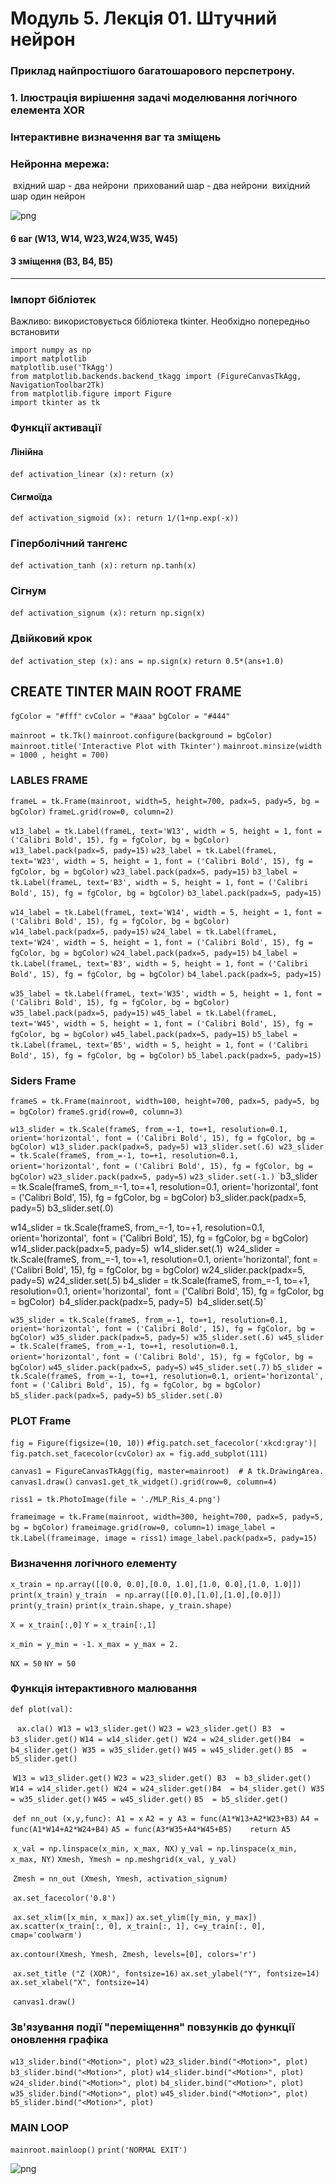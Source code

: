 # Модуль 5. Лекція 01. Штучний нейрон

### Приклад найпростішого багатошарового перспетрону.

### 1. Ілюстрація вирішення задачі моделювання логічного елемента XOR

### Інтерактивне визначення ваг та зміщень

### Нейронна мережа:

​    вхідний шар - два нейрони
​    прихований шар - два нейрони
​    вихідний шар один нейрон

![png](MLP_Ris_4.png)

#### 6 ваг (W13, W14, W23,W24,W35, W45)

#### 3 зміщення (B3, B4, B5)

--------------------



### Імпорт бібліотек

Важливо: використовується бібліотека tkinter. Необхідно попередньо встановити 



```
import numpy as np
import matplotlib
matplotlib.use('TkAgg')
from matplotlib.backends.backend_tkagg import (FigureCanvasTkAgg, NavigationToolbar2Tk)
from matplotlib.figure import Figure
import tkinter as tk
```

### Функції активації
#### Лінійна
`def activation_linear (x):`
    `return (x)`

#### Сигмоїда
`def activation_sigmoid (x):
    return 1/(1+np.exp(-x))`

### Гіперболічний тангенс
`def activation_tanh (x):`
    `return np.tanh(x)`

### Сігнум
`def activation_signum (x):`
    `return np.sign(x)`

### Двійковий крок
`def activation_step (x):`
    `ans = np.sign(x)`
    `return 0.5*(ans+1.0)`

## CREATE TINTER MAIN ROOT FRAME 
`fgColor = "#fff"`
`cvColor = "#aaa"`
`bgColor = "#444"`

`mainroot = tk.Tk()`
`mainroot.configure(background = bgColor)`
`mainroot.title('Interactive Plot with Tkinter')`
`mainroot.minsize(width = 1000 , height = 700)`

### LABLES FRAME 
`frameL = tk.Frame(mainroot, width=5, height=700, padx=5, pady=5, bg = bgColor)`
`frameL.grid(row=0, column=2)`
    
`w13_label = tk.Label(frameL, text='W13', width = 5, height = 1,`
                         `font = ('Calibri Bold', 15), fg = fgColor, bg = bgColor)`
`w13_label.pack(padx=5, pady=15)`
`w23_label = tk.Label(frameL, text='W23', width = 5, height = 1,`
                         `font = ('Calibri Bold', 15), fg = fgColor, bg = bgColor)`
`w23_label.pack(padx=5, pady=15)`
`b3_label = tk.Label(frameL, text='B3', width = 5, height = 1,` 
                        `font = ('Calibri Bold', 15), fg = fgColor, bg = bgColor)`
`b3_label.pack(padx=5, pady=15)`
    
`w14_label = tk.Label(frameL, text='W14', width = 5, height = 1,` 
                         `font = ('Calibri Bold', 15), fg = fgColor, bg = bgColor)`
`w14_label.pack(padx=5, pady=15)`
`w24_label = tk.Label(frameL, text='W24', width = 5, height = 1,`
                         `font = ('Calibri Bold', 15), fg = fgColor, bg = bgColor)`
`w24_label.pack(padx=5, pady=15)`
`b4_label = tk.Label(frameL, text='B3', width = 5, height = 1,` 
                        `font = ('Calibri Bold', 15), fg = fgColor, bg = bgColor)`
`b4_label.pack(padx=5, pady=15)`
    
`w35_label = tk.Label(frameL, text='W35', width = 5, height = 1,`
                         `font = ('Calibri Bold', 15), fg = fgColor, bg = bgColor)`
`w35_label.pack(padx=5, pady=15)`
`w45_label = tk.Label(frameL, text='W45', width = 5, height = 1,`
                         `font = ('Calibri Bold', 15), fg = fgColor, bg = bgColor)`
`w45_label.pack(padx=5, pady=15)`
`b5_label = tk.Label(frameL, text='B5', width = 5, height = 1,`
                        `font = ('Calibri Bold', 15), fg = fgColor, bg = bgColor)`
`b5_label.pack(padx=5, pady=15)`



### Siders  Frame
`frameS = tk.Frame(mainroot, width=100, height=700, padx=5, pady=5, bg = bgColor)`
`frameS.grid(row=0, column=3)`
    
`w13_slider = tk.Scale(frameS, from_=-1, to=+1, resolution=0.1, orient='horizontal',
                        font = ('Calibri Bold', 15), fg = fgColor, bg = bgColor)
w13_slider.pack(padx=5, pady=5)
w13_slider.set(.6)
w23_slider = tk.Scale(frameS, from_=-1, to=+1, resolution=0.1, orient='horizontal',`
                        `font = ('Calibri Bold', 15), fg = fgColor, bg = bgColor)`
`w23_slider.pack(padx=5, pady=5)`
`w23_slider.set(-1.)`
`b3_slider = tk.Scale(frameS, from_=-1, to=+1, resolution=0.1, orient='horizontal',
                        font = ('Calibri Bold', 15), fg = fgColor, bg = bgColor)
b3_slider.pack(padx=5, pady=5)
b3_slider.set(.0)
    
w14_slider = tk.Scale(frameS, from_=-1, to=+1, resolution=0.1, orient='horizontal',`
                        `font = ('Calibri Bold', 15), fg = fgColor, bg = bgColor)`
`w14_slider.pack(padx=5, pady=5)`
`w14_slider.set(.1)`
`w24_slider = tk.Scale(frameS, from_=-1, to=+1, resolution=0.1, orient='horizontal',
                        font = ('Calibri Bold', 15), fg = fgColor, bg = bgColor)
w24_slider.pack(padx=5, pady=5)
w24_slider.set(.5)
b4_slider = tk.Scale(frameS, from_=-1, to=+1, resolution=0.1, orient='horizontal',`
                        `font = ('Calibri Bold', 15), fg = fgColor, bg = bgColor)`
`b4_slider.pack(padx=5, pady=5)`
`b4_slider.set(.5)`
    
`w35_slider = tk.Scale(frameS, from_=-1, to=+1, resolution=0.1, orient='horizontal',
                        font = ('Calibri Bold', 15), fg = fgColor, bg = bgColor)
w35_slider.pack(padx=5, pady=5)
w35_slider.set(.6)
w45_slider = tk.Scale(frameS, from_=-1, to=+1, resolution=0.1, orient='horizontal',`
                        `font = ('Calibri Bold', 15), fg = fgColor, bg = bgColor)`
`w45_slider.pack(padx=5, pady=5)`
`w45_slider.set(.7)`
`b5_slider = tk.Scale(frameS, from_=-1, to=+1, resolution=0.1, orient='horizontal',`
                        `font = ('Calibri Bold', 15), fg = fgColor, bg = bgColor)`
`b5_slider.pack(padx=5, pady=5)`
`b5_slider.set(.0)`



### PLOT Frame
`fig = Figure(figsize=(10, 10))`
`#fig.patch.set_facecolor('xkcd:gray')|`
`fig.patch.set_facecolor(cvColor)`
`ax = fig.add_subplot(111)`

`canvas1 = FigureCanvasTkAgg(fig, master=mainroot)  # A tk.DrawingArea.`
`canvas1.draw()`
`canvas1.get_tk_widget().grid(row=0, column=4)`

`riss1 = tk.PhotoImage(file = './MLP_Ris_4.png')`

`frameimage = tk.Frame(mainroot, width=300, height=700, padx=5, pady=5, bg = bgColor)`
`frameimage.grid(row=0, column=1)`
`image_label = tk.Label(frameimage, image = riss1)`
`image_label.pack(padx=5, pady=15)`

### Визначення логічного елементу
`x_train = np.array([[0.0, 0.0],[0.0, 1.0],[1.0, 0.0],[1.0, 1.0]])`
`print(x_train)`
`y_train  = np.array([[0.0],[1.0],[1.0],[0.0]])`
`print(y_train)`
`print(x_train.shape, y_train.shape)`

`X = x_train[:,0]`
`Y = x_train[:,1]`

`x_min = y_min = -1.`
`x_max = y_max = 2.`

`NX = 50`
`NY = 50`



### Функція інтерактивного малювання
  `def plot(val):`

​	` ax.cla()`
​	`W13 = w13_slider.get()`
​	`W23 = w23_slider.get()`
​	`B3  = b3_slider.get()`
​	`W14 = w14_slider.get()`
​	`W24 = w24_slider.get()`
​	`B4  = b4_slider.get()`
​	`W35 = w35_slider.get()`
​	`W45 = w45_slider.get()`
​	`B5  = b5_slider.get()`  

​	`W13 = w13_slider.get()`
​	`W23 = w23_slider.get()`
​	`B3  = b3_slider.get()`
​	`W14 = w14_slider.get()`
​	`W24 = w24_slider.get()`
​	`B4  = b4_slider.get()`
​	`W35 = w35_slider.get()`
​	`W45 = w45_slider.get()`
​	`B5  = b5_slider.get()`

​	`def nn_out (x,y,func):`
​	    `A1 = x`
​	    `A2 = y` 
​	    `A3 = func(A1*W13+A2*W23+B3)`
​	    `A4 = func(A1*W14+A2*W24+B4)`
​	    `A5 = func(A3*W35+A4*W45+B5)
​	return A5`

​	`x_val = np.linspace(x_min, x_max, NX)`
​	`y_val = np.linspace(x_min, x_max, NY)`
​	`Xmesh, Ymesh = np.meshgrid(x_val, y_val)`

​	`Zmesh = nn_out (Xmesh, Ymesh, activation_signum)`

​	`ax.set_facecolor('0.8')`

​	`ax.set_xlim([x_min, x_max])`
​	`ax.set_ylim([y_min, y_max])`
​	`ax.scatter(x_train[:, 0], x_train[:, 1], c=y_train[:, 0], cmap='coolwarm')`

​	`ax.contour(Xmesh, Ymesh, Zmesh, levels=[0], colors='r')`

​	`ax.set_title ("Z (XOR)", fontsize=16)`
​	`ax.set_ylabel("Y", fontsize=14)`
​	`ax.set_xlabel("X", fontsize=14)`

​	`canvas1.draw()`    

###  Зв'язування події "переміщення" повзунків до функції оновлення графіка

`w13_slider.bind("<Motion>", plot)`
`w23_slider.bind("<Motion>", plot)`
`b3_slider.bind("<Motion>", plot)`
`w14_slider.bind("<Motion>", plot)`
`w24_slider.bind("<Motion>", plot)`
`b4_slider.bind("<Motion>", plot)`
`w35_slider.bind("<Motion>", plot)`
`w45_slider.bind("<Motion>", plot)`
`b5_slider.bind("<Motion>", plot)`


### MAIN LOOP
`mainroot.mainloop()`
`print('NORMAL EXIT')`



![png](Exmpl_1_XOR.png)

